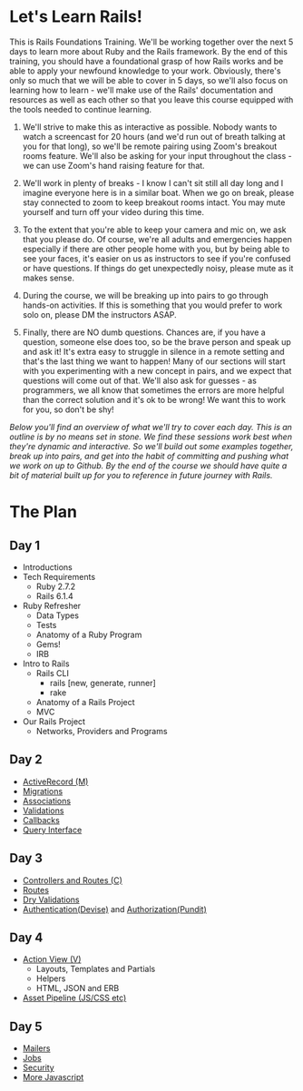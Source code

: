 # Let's Learn Rails!

This is Rails Foundations Training. We'll be working together over the next 5 days to learn more about Ruby and the Rails framework. By the end of this training, you should have a foundational grasp of how Rails works and be able to apply your newfound knowledge to your work. Obviously, there's only so much that we will be able to cover in 5 days, so we'll also focus on learning how to learn - we'll make use of the Rails' documentation and resources as well as each other so that you leave this course equipped with the tools needed to continue learning.

1. We'll strive to make this as interactive as possible. Nobody wants to watch a screencast for 20 hours (and we'd run out of breath talking at you for that long), so we'll be remote pairing using Zoom's breakout rooms feature. We'll also be asking for your input throughout the class - we can use Zoom's hand raising feature for that.

1. We'll work in plenty of breaks - I know I can't sit still all day long and I imagine everyone here is in a similar boat. When we go on break, please stay connected to zoom to keep breakout rooms intact. You may mute yourself and turn off your video during this time.

1. To the extent that you're able to keep your camera and mic on, we ask that you please do. Of course, we're all adults and emergencies happen especially if there are other people home with you, but by being able to see your faces, it's easier on us as instructors to see if you're confused or have questions. If things do get unexpectedly noisy, please mute as it makes sense.

1. During the course, we will be breaking up into pairs to go through hands-on activities. If this is something that you would prefer to work solo on, please DM the instructors ASAP.

1. Finally, there are NO dumb questions. Chances are, if you have a question, someone else does too, so be the brave person and speak up and ask it! It's extra easy to struggle in silence in a remote setting and that's the last thing we want to happen! Many of our sections will start with you experimenting with a new concept in pairs, and we expect that questions will come out of that. We'll also ask for guesses - as programmers, we all know that sometimes the errors are more helpful than the correct solution and it's ok to be wrong! We want this to work for you, so don't be shy!


*Below you'll find an overview of what we'll try to cover each day.  This is an outline is by no means set in stone.  We find these sessions work best when they're dynamic and interactive.  So we'll build out some examples together, break up into pairs, and get into the habit of committing and pushing what we work on up to Github.  By the end of the course we should have quite a bit of material built up for you to reference in future journey with Rails.*



# The Plan

## Day 1
- Introductions
- Tech Requirements
  - Ruby 2.7.2
  - Rails 6.1.4
- Ruby Refresher
  - Data Types
  - Tests
  - Anatomy of a Ruby Program
  - Gems!
  - IRB
- Intro to Rails
  - Rails CLI
    - rails [new, generate, runner]
    - rake
  - Anatomy of a Rails Project
  - MVC
- Our Rails Project
  - Networks, Providers and Programs

## Day 2
- [ActiveRecord (M)](https://guides.rubyonrails.org/v6.1.4/active_record_basics.html)
- [Migrations](https://guides.rubyonrails.org/v6.1.4/active_record_migrations.html)
- [Associations](https://guides.rubyonrails.org/v6.1.4/association_basics.html)
- [Validations](https://guides.rubyonrails.org/v6.1.4/active_record_validations.html)
- [Callbacks](https://guides.rubyonrails.org/v6.1.4/active_record_callbacks.html)
- [Query Interface](https://guides.rubyonrails.org/v6.1.4/active_record_querying.html)
  
## Day 3
- [Controllers and Routes (C)](https://guides.rubyonrails.org/v6.1.4/action_controller_overview.html)
- [Routes](https://guides.rubyonrails.org/v6.1.4/routing.html)
- [Dry Validations](https://github.com/dry-rb/dry-validation)
- [Authentication(Devise)](https://github.com/heartcombo/devise) and [Authorization(Pundit)](https://github.com/varvet/pundit)

## Day 4
- [Action View (V)](https://guides.rubyonrails.org/v6.1.4/action_view_overview.html)
  - Layouts, Templates and Partials
  - Helpers
  - HTML, JSON and ERB
- [Asset Pipeline (JS/CSS etc)](https://guides.rubyonrails.org/v6.1.4/asset_pipeline.html)


## Day 5
- [Mailers](https://guides.rubyonrails.org/v6.1.4/action_mailer_basics.html)
- [Jobs](https://guides.rubyonrails.org/v6.1.4/active_job_basics.html)
- [Security](https://guides.rubyonrails.org/v6.1.4/security.html)
- [More Javascript](https://guides.rubyonrails.org/v6.1.4/working_with_javascript_in_rails.html) 



